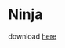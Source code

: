 <h1> Ninja </h1>
download <a href="https://www.dropbox.com/s/j0zbxryqn87yoq8/2DBE_v0.3.2.jar">here</a>
